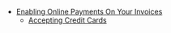    * [Enabling Online Payments On Your Invoices](#invoice-enable-online)
      * [Accepting Credit Cards](#invoice-subscriptions) 